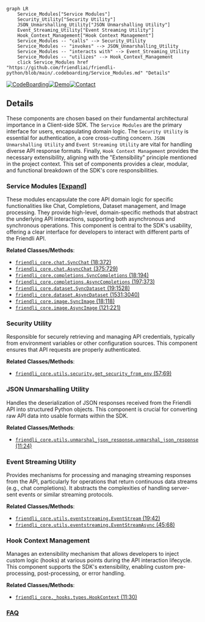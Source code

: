 ```mermaid
graph LR
    Service_Modules["Service Modules"]
    Security_Utility["Security Utility"]
    JSON_Unmarshalling_Utility["JSON Unmarshalling Utility"]
    Event_Streaming_Utility["Event Streaming Utility"]
    Hook_Context_Management["Hook Context Management"]
    Service_Modules -- "calls" --> Security_Utility
    Service_Modules -- "invokes" --> JSON_Unmarshalling_Utility
    Service_Modules -- "interacts with" --> Event_Streaming_Utility
    Service_Modules -- "utilizes" --> Hook_Context_Management
    click Service_Modules href "https://github.com/friendliai/friendli-python/blob/main/.codeboarding/Service_Modules.md" "Details"
```

[![CodeBoarding](https://img.shields.io/badge/Generated%20by-CodeBoarding-9cf?style=flat-square)](https://github.com/CodeBoarding/GeneratedOnBoardings)[![Demo](https://img.shields.io/badge/Try%20our-Demo-blue?style=flat-square)](https://www.codeboarding.org/demo)[![Contact](https://img.shields.io/badge/Contact%20us%20-%20contact@codeboarding.org-lightgrey?style=flat-square)](mailto:contact@codeboarding.org)

## Details

These components are chosen based on their fundamental architectural importance in a Client-side SDK. The `Service Modules` are the primary interface for users, encapsulating domain logic. The `Security Utility` is essential for authentication, a core cross-cutting concern. `JSON Unmarshalling Utility` and `Event Streaming Utility` are vital for handling diverse API response formats. Finally, `Hook Context Management` provides the necessary extensibility, aligning with the "Extensibility" principle mentioned in the project context. This set of components provides a clear, modular, and functional breakdown of the SDK's core responsibilities.

### Service Modules [[Expand]](./Service_Modules.md)
These modules encapsulate the core API domain logic for specific functionalities like Chat, Completions, Dataset management, and Image processing. They provide high-level, domain-specific methods that abstract the underlying API interactions, supporting both asynchronous and synchronous operations. This component is central to the SDK's usability, offering a clear interface for developers to interact with different parts of the Friendli API.


**Related Classes/Methods**:

- <a href="https://github.com/friendliai/friendli-python/blob/main/src/friendli_core/chat.py#L18-L372" target="_blank" rel="noopener noreferrer">`friendli_core.chat.SyncChat` (18:372)</a>
- <a href="https://github.com/friendliai/friendli-python/blob/main/src/friendli_core/chat.py#L375-L729" target="_blank" rel="noopener noreferrer">`friendli_core.chat.AsyncChat` (375:729)</a>
- <a href="https://github.com/friendliai/friendli-python/blob/main/src/friendli_core/completions.py#L18-L194" target="_blank" rel="noopener noreferrer">`friendli_core.completions.SyncCompletions` (18:194)</a>
- <a href="https://github.com/friendliai/friendli-python/blob/main/src/friendli_core/completions.py#L197-L373" target="_blank" rel="noopener noreferrer">`friendli_core.completions.AsyncCompletions` (197:373)</a>
- <a href="https://github.com/friendliai/friendli-python/blob/main/src/friendli_core/dataset.py#L19-L1528" target="_blank" rel="noopener noreferrer">`friendli_core.dataset.SyncDataset` (19:1528)</a>
- <a href="https://github.com/friendliai/friendli-python/blob/main/src/friendli_core/dataset.py#L1531-L3040" target="_blank" rel="noopener noreferrer">`friendli_core.dataset.AsyncDataset` (1531:3040)</a>
- <a href="https://github.com/friendliai/friendli-python/blob/main/src/friendli_core/image.py#L18-L118" target="_blank" rel="noopener noreferrer">`friendli_core.image.SyncImage` (18:118)</a>
- <a href="https://github.com/friendliai/friendli-python/blob/main/src/friendli_core/image.py#L121-L221" target="_blank" rel="noopener noreferrer">`friendli_core.image.AsyncImage` (121:221)</a>


### Security Utility
Responsible for securely retrieving and managing API credentials, typically from environment variables or other configuration sources. This component ensures that API requests are properly authenticated.


**Related Classes/Methods**:

- <a href="https://github.com/friendliai/friendli-python/blob/main/src/friendli_core/utils/security.py#L57-L69" target="_blank" rel="noopener noreferrer">`friendli_core.utils.security.get_security_from_env` (57:69)</a>


### JSON Unmarshalling Utility
Handles the deserialization of JSON responses received from the Friendli API into structured Python objects. This component is crucial for converting raw API data into usable formats within the SDK.


**Related Classes/Methods**:

- <a href="https://github.com/friendliai/friendli-python/blob/main/src/friendli_core/utils/unmarshal_json_response.py#L11-L24" target="_blank" rel="noopener noreferrer">`friendli_core.utils.unmarshal_json_response.unmarshal_json_response` (11:24)</a>


### Event Streaming Utility
Provides mechanisms for processing and managing streaming responses from the API, particularly for operations that return continuous data streams (e.g., chat completions). It abstracts the complexities of handling server-sent events or similar streaming protocols.


**Related Classes/Methods**:

- <a href="https://github.com/friendliai/friendli-python/blob/main/src/friendli_core/utils/eventstreaming.py#L19-L42" target="_blank" rel="noopener noreferrer">`friendli_core.utils.eventstreaming.EventStream` (19:42)</a>
- <a href="https://github.com/friendliai/friendli-python/blob/main/src/friendli_core/utils/eventstreaming.py#L45-L68" target="_blank" rel="noopener noreferrer">`friendli_core.utils.eventstreaming.EventStreamAsync` (45:68)</a>


### Hook Context Management
Manages an extensibility mechanism that allows developers to inject custom logic (hooks) at various points during the API interaction lifecycle. This component supports the SDK's extensibility, enabling custom pre-processing, post-processing, or error handling.


**Related Classes/Methods**:

- <a href="https://github.com/friendliai/friendli-python/blob/main/src/friendli_core/_hooks/types.py#L11-L30" target="_blank" rel="noopener noreferrer">`friendli_core._hooks.types.HookContext` (11:30)</a>




### [FAQ](https://github.com/CodeBoarding/GeneratedOnBoardings/tree/main?tab=readme-ov-file#faq)
